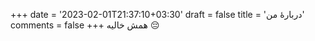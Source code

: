 +++
date = '2023-02-01T21:37:10+03:30'
draft = false
title = 'دربارهٔ من'
comments = false
+++
همش خالیه 😔